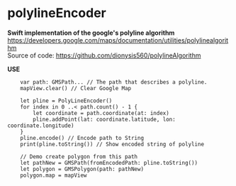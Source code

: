 # polylineEncoder
<b>Swift implementation of the google's polyline algorithm</b>
https://developers.google.com/maps/documentation/utilities/polylinealgorithm<br/>
Source of code: https://github.com/dionysis560/polylineAlgorithm

<b>USE</b><br/>

        var path: GMSPath... // The path that describes a polyline. 
        mapView.clear() // Clear Google Map

        let pline = PolyLineEncoder() 
        for index in 0 ..< path.count() - 1 {
            let coordinate = path.coordinate(at: index) 
            pline.addPoint(lat: coordinate.latitude, lon: coordinate.longitude) 
        }
        pline.encode() // Encode path to String
        print(pline.toString()) // Show encoded string of polyline

        // Demo create polygon from this path
        let pathNew = GMSPath(fromEncodedPath: pline.toString())
        let polygon = GMSPolygon(path: pathNew)
        polygon.map = mapView
